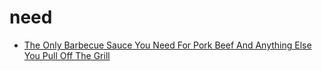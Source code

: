 # need

 * [The Only Barbecue Sauce You Need For Pork Beef And Anything Else You Pull Off The Grill](../index/t/the-only-barbecue-sauce-you-need-for-pork-beef-and-anything-else-you-pull-off-the-grill-51175670.json)
